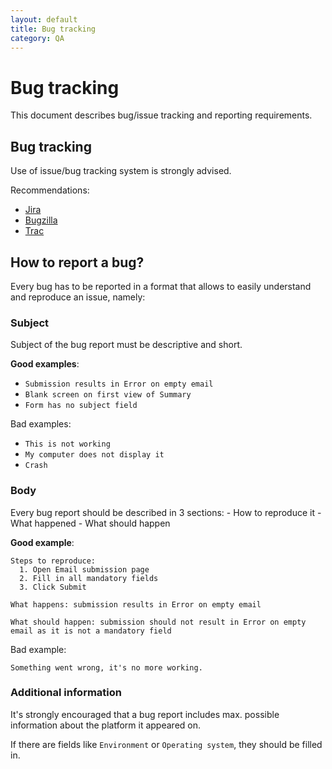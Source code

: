 ```yaml
---
layout: default
title: Bug tracking
category: QA
---
```


# Bug tracking

This document describes bug/issue tracking and reporting requirements.

<h2 id="bug-tracking">Bug tracking</h2>

Use of issue/bug tracking system is strongly advised.

Recommendations:
- [Jira](https://www.atlassian.com/software/jira)
- [Bugzilla](https://bugzilla.mozilla.org)
- [Trac](http://trac.edgewall.org)

<h2 id="how-to-report-a-bug">How to report a bug?</h2>

Every bug has to be reported in a format that allows to easily understand and reproduce an issue, namely:

<h3 id="subject">Subject</h3>
Subject of the bug report must be descriptive and short.

__Good examples__:
- `Submission results in Error on empty email`
- `Blank screen on first view of Summary`
- `Form has no subject field`

Bad examples:
- `This is not working`
- `My computer does not display it`
- `Crash`

<h3 id="body">Body</h3>
Every bug report should be described in 3 sections:
- How to reproduce it
- What happened
- What should happen

__Good example__:
```
Steps to reproduce:
  1. Open Email submission page
  2. Fill in all mandatory fields
  3. Click Submit

What happens: submission results in Error on empty email

What should happen: submission should not result in Error on empty email as it is not a mandatory field
```

Bad example:
```
Something went wrong, it's no more working.
```

<h3 id="additional-information">Additional information</h3>
It's strongly encouraged that a bug report includes max. possible information about the platform it appeared on.

If there are fields like `Environment` or `Operating system`, they should be filled in.
